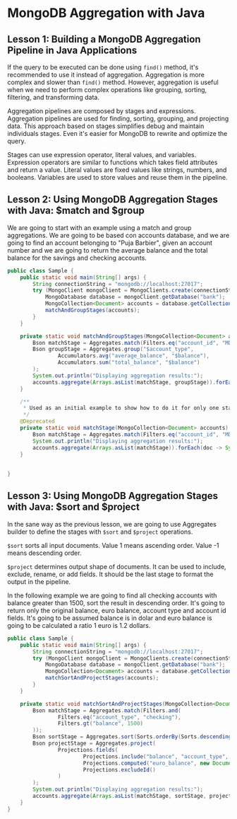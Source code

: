 # MongoDB Aggregation with Java

## Lesson 1: Building a MongoDB Aggregation Pipeline in Java Applications

If the query to be executed can be done using `find()` method, it's recommended to use it instead of aggregation. Aggregation is more complex and slower than `find()` method. However, aggregation is useful when we need to perform complex operations like grouping, sorting, filtering, and transforming data. 

Aggregation pipelines are composed by stages and expressions. Aggregation pipelines are used for finding, sorting, grouping, and projecting data. This approach based on stages simplifies debug and maintain individuals stages. Even it's easier for MongoDB to rewrite and optimize the query.

Stages can use expression operator, literal values, and variables. Expression operators are similar to functions which takes field attributes and return a value. Literal values are fixed values like strings, numbers, and booleans. Variables are used to store values and reuse them in the pipeline.

## Lesson 2: Using MongoDB Aggregation Stages with Java: $match and $group

We are going to start with an example using a match and group aggregations. We are going to be based con accounts database, and we are going to find an account belonging to "Puja Barbier", given an account number and we are going to return the average balance and the total balance for the savings and checking accounts.

```java
public class Sample {
    public static void main(String[] args) {
        String connectionString = "mongodb://localhost:27017";
        try (MongoClient mongoClient = MongoClients.create(connectionString)) {
            MongoDatabase database = mongoClient.getDatabase("bank");
            MongoCollection<Document> accounts = database.getCollection("accounts");
            matchAndGroupStages(accounts);
        }
    }

    private static void matchAndGroupStages(MongoCollection<Document> accounts) {
        Bson matchStage = Aggregates.match(Filters.eq("account_id", "MDB123123123123"));
        Bson groupStage = Aggregates.group("$account_type",
                Accumulators.avg("average_balance", "$balance"),
                Accumulators.sum("total_balance", "$balance")
        );
        System.out.println("Displaying aggregation results:");
        accounts.aggregate(Arrays.asList(matchStage, groupStage)).forEach(doc -> System.out.println(doc.toJson()));
    }

    /**
     * Used as an initial example to show how to do it for only one stage. After that, it was created next method to do it with two stages.
     */
    @Deprecated
    private static void matchStage(MongoCollection<Document> accounts) {
        Bson matchStage = Aggregates.match(Filters.eq("account_id", "MDB123123123123"));
        System.out.println("Displaying aggregation results:");
        accounts.aggregate(Arrays.asList(matchStage)).forEach(doc -> System.out.println(doc.toJson()));
    }
    
    
}
```

## Lesson 3: Using MongoDB Aggregation Stages with Java: $sort and $project

In the sane way as the previous lesson, we are going to use Aggregates builder to define the stages with `$sort` and `$project` operations.

`$sort` sorts all input documents. Value 1 means ascending order. Value -1 means descending order.

`$project` determines output shape of documents. It can be used to include, exclude, rename, or add fields. It should be the last stage to format the output in the pipeline.

In the following example we are going to find all checking accounts with balance greater than 1500, sort the result in descending order. It's going to return only the original balance, euro balance, account type and account id fields. It's going to be assumed balance is in dolar and euro balance is going to be calculated a ratio 1 euro is 1.2 dollars.

```java
public class Sample {
    public static void main(String[] args) {
        String connectionString = "mongodb://localhost:27017";
        try (MongoClient mongoClient = MongoClients.create(connectionString)) {
            MongoDatabase database = mongoClient.getDatabase("bank");
            MongoCollection<Document> accounts = database.getCollection("accounts");
            matchSortAndProjectStages(accounts);
        }
    }

    private static void matchSortAndProjectStages(MongoCollection<Document> accounts) {
        Bson matchStage = Aggregates.match(Filters.and(
                Filters.eq("account_type", "checking"),
                Filters.gt("balance", 1500)
        ));
        Bson sortStage = Aggregates.sort(Sorts.orderBy(Sorts.descending("balance")));
        Bson projectStage = Aggregates.project(
                Projections.fields(
                        Projections.include("balance", "account_type", "account_id"),
                        Projections.computed("euro_balance", new Document("$divide", Arrays.asList("$balance", 1.2))),
                        Projections.excludeId()
                )
        );
        System.out.println("Displaying aggregation results:");
        accounts.aggregate(Arrays.asList(matchStage, sortStage, projectStage)).forEach(doc -> System.out.println(doc.toJson()));
    }
}
```